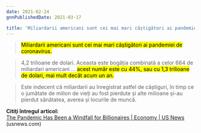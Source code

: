 ```yaml
---
date: 2021-02-24
gnnPublishedDate: 2021-03-17

title: 'Miliardarii americani sunt cei mai mari câștigători ai pandemiei de coronavirus (U.S. News & World Report)'
---
```


> <mark>Miliardarii americani sunt cei mai mari câștigători ai pandemiei de coronavirus.</mark>

> 4,2 trilioane de dolari. Aceasta este bogăția combinată a celor 664 de miliardari americani ... <mark>acest număr este cu 44%, sau cu 1,3 trilioane de dolari, mai mult decât acum un an.</mark>

> Este indecent că miliardarii au înregistrat astfel de câștiguri, în timp ce o jumătate de milion de vieți au fost pierdute și alte milioane și-au pierdut sănătatea, averea și locurile de muncă.

**Citiţi întregul articol:**  
[The Pandemic Has Been a Windfall for Billionaires | Economy | US News](https://www.usnews.com/news/economy/articles/2021-02-24/the-pandemic-has-been-a-windfall-for-billionaires) (usnews.com)
